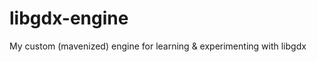 libgdx-engine
=============

My custom (mavenized) engine for learning &amp; experimenting with libgdx
